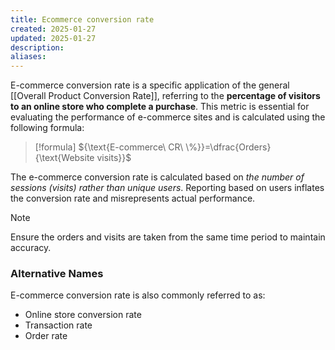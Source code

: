 ```yaml
---
title: Ecommerce conversion rate
created: 2025-01-27
updated: 2025-01-27
description: 
aliases: 
---
```


E-commerce conversion rate is a specific application of the general [[Overall Product Conversion Rate]], referring to the **percentage of visitors to an online store who complete a purchase**. This metric is essential for evaluating the performance of e-commerce sites and is calculated using the following formula:

>[!formula]
>${\text{E-commerce\ CR\ \%}}=\dfrac{Orders}{\text{Website visits}}$

The e-commerce conversion rate is calculated based on *the number of sessions (visits) rather than unique users*. Reporting based on users inflates the conversion rate and misrepresents actual performance.

>[!note]
> Ensure the orders and visits are taken from the same time period to maintain accuracy.

### Alternative Names

E-commerce conversion rate is also commonly referred to as:
- Online store conversion rate
- Transaction rate
- Order rate

